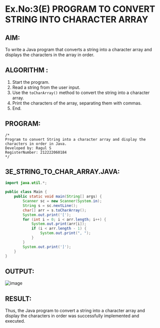 # Ex.No:3(E) PROGRAM TO CONVERT STRING INTO CHARACTER ARRAY

## AIM:
To write a Java program that converts a string into a character array and displays the characters in the array in order.

## ALGORITHM :
1. Start the program.
2. Read a string from the user input.
3. Use the `toCharArray()` method to convert the string into a character array.
4. Print the characters of the array, separating them with commas.
5. End.

## PROGRAM:
```
/*
Program to convert String into a character array and display the characters in order in Java.
Developed by: Ragul S
RegisterNumber: 212222060184
*/
```

## 3E_STRING_TO_CHAR_ARRAY.JAVA:
```java
import java.util.*;

public class Main {
    public static void main(String[] args) {
        Scanner sc = new Scanner(System.in);
        String s = sc.nextLine();
        char[] arr = s.toCharArray();
        System.out.print('[');
        for (int i = 0; i < arr.length; i++) {
            System.out.print(arr[i]);
            if (i < arr.length - 1) {
                System.out.print(", ");
            }
        }
        System.out.print(']');
    }
}
```

## OUTPUT:
![image](https://github.com/user-attachments/assets/5c7ecb54-e0ef-454c-a630-c2298593d807)


## RESULT:
Thus, the Java program to convert a string into a character array and display the characters in order was successfully implemented and executed.

